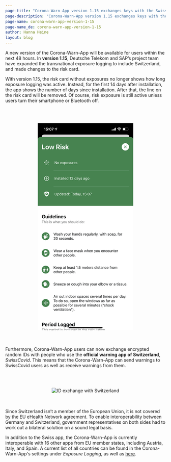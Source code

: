 ```yaml
---
page-title: "Corona-Warn-App version 1.15 exchanges keys with the Swiss warning app"
page-description: "Corona-Warn-App version 1.15 exchanges keys with the Swiss warning app"
page-name: corona-warn-app-version-1-15
page-name_de: corona-warn-app-version-1-15
author: Hanna Heine
layout: blog
---
```

 
A new version of the Corona-Warn-App will be available for users within the next 48 hours. In **version 1.15**, Deutsche Telekom and SAP’s project team have expanded the transnational exposure logging to include Switzerland, and made changes to the risk card.

<!-- overview -->

With version 1.15, the risk card without exposures no longer shows how long exposure logging was active. Instead, for the first 14 days after installation, the app shows the number of days since installation. After that, the line on the risk card will be removed. Of course, risk exposure is still active unless users turn their smartphone or Bluetooth off.

<br></br>
<center> <img src="./risk-card-1-15.png" title="green risk card" style="align: center"></center>
<br></br>


Furthermore, Corona-Warn-App users can now exchange encrypted random IDs with people who use the **official warning app of Switzerland**, *SwissCovid*. This means that the Corona-Warn-App can send warnings to SwissCovid users as well as receive warnings from them.  

<br></br>
<center> <img src="./schweiz_interoperabilität(3).png" title="ID exchange with Switzerland" style="align: center"></center> 
<br></br>

Since Switzerland isn’t a member of the European Union, it is not covered by the EU eHealth Network agreement. To enable interoperability between Germany and Switzerland, government representatives on both sides had to work out a bilateral solution on a sound legal basis. 

In addition to the Swiss app, the Corona-Warn-App is currently interoperable with 16 other apps from EU member states, including Austria, Italy, and Spain. A current list of all countries can be found in the Corona-Warn-App's settings under *Exposure Logging*, as well as [here](/en/faq/#interoperability_countries).
